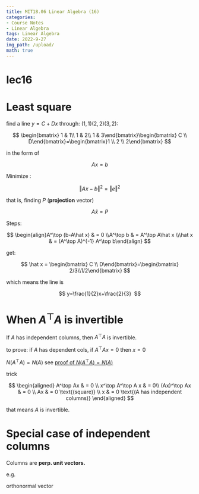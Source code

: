```yaml
---
title: MIT18.06 Linear Algebra (16)
categories:
- Course Notes
- Linear Algebra
tags: Linear Algebra
date: 2022-9-27
img_path: /upload/
math: true
---
```


# lec16

# Least square

find a line $y=C+Dx$ through: $(1,1)(2,2)(3,2)$:

$$
\begin{bmatrix} 1 & 1\\ 1 & 2\\ 1 & 3\end{bmatrix}\begin{bmatrix} C \\ D\end{bmatrix}=\begin{bmatrix}1 \\ 2 \\ 2\end{bmatrix}
$$

in the form of

$$
Ax=b
$$

Minimize : 

$$
\Vert Ax-b\Vert ^2=\Vert e\Vert ^2
$$

that is, finding $P$ (**projection** vector)

$$
A\hat x=P
$$

Steps:

$$
\begin{align}A^\top (b-A\hat x) & = 0 \\A^\top b & = A^\top A\hat x \\\hat x & = (A^\top A)^{-1} A^\top b\end{align}
$$

get:

$$
\hat x = \begin{bmatrix} C \\ D\end{bmatrix}=\begin{bmatrix} 2/3\\1/2\end{bmatrix}
$$

which means the line is

$$
y=\frac{1}{2}x+\frac{2}{3} 
$$

# When $A^\top A$ is invertible

If  $A$ has independent columns, then $A^\top A$ is invertible.

to prove: if $A$ has dependent cols, if $A^\top A x=0$ then $x=0$

$N(A^\top A) =N(A)$ see [proof of $N(A^\top A)=N(A)$ ](lec14%20e323f8c6256b4c4f8fd632761950a29f.md) 

trick

$$
\begin{aligned}
A^\top Ax & = 0 \\
x^\top A^\top A x & = 0\\
(Ax)^\top Ax & = 0 \\
Ax & = 0 \text{(square)} \\
x & = 0 \text{(A has independent columns)} 
\end{aligned}
$$

that means  $A$ is invertible.

# Special case of independent columns

Columns are **perp. unit vectors.**

e.g.

orthonormal vector